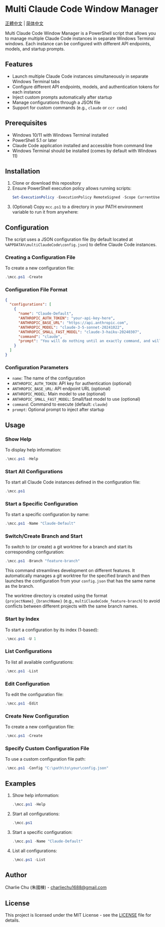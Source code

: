 # Multi Claude Code Window Manager

[正體中文](README.zh-TW.md) | [简体中文](README.zh-CN.md)

Multi Claude Code Window Manager is a PowerShell script that allows you to manage multiple Claude Code instances in separate Windows Terminal windows. Each instance can be configured with different API endpoints, models, and startup prompts.

## Features

- Launch multiple Claude Code instances simultaneously in separate Windows Terminal tabs
- Configure different API endpoints, models, and authentication tokens for each instance
- Inject custom prompts automatically after startup
- Manage configurations through a JSON file
- Support for custom commands (e.g., `claude` or `ccr code`)

## Prerequisites

- Windows 10/11 with Windows Terminal installed
- PowerShell 5.1 or later
- Claude Code application installed and accessible from command line
- Windows Terminal should be installed (comes by default with Windows 11)

## Installation

1. Clone or download this repository
2. Ensure PowerShell execution policy allows running scripts:
   ```powershell
   Set-ExecutionPolicy -ExecutionPolicy RemoteSigned -Scope CurrentUser
   ```
3. (Optional) Copy `mcc.ps1` to a directory in your PATH environment variable to run it from anywhere:

## Configuration

The script uses a JSON configuration file (by default located at `%APPDATA%\multiClaudeCode\config.json`) to define Claude Code instances.

### Creating a Configuration File

To create a new configuration file:
```powershell
.\mcc.ps1 -Create
```

### Configuration File Format

```json
{
  "configurations": [
    {
      "name": "Claude-Default",
      "ANTHROPIC_AUTH_TOKEN": "your-api-key-here",
      "ANTHROPIC_BASE_URL": "https://api.anthropic.com",
      "ANTHROPIC_MODEL": "claude-3-5-sonnet-20241022",
      "ANTHROPIC_SMALL_FAST_MODEL": "claude-3-haiku-20240307",
      "command": "claude",
      "prompt": "You will do nothing until an exactly command, and will always response in Chinese."
    }
  ]
}
```

### Configuration Parameters

- `name`: The name of the configuration
- `ANTHROPIC_AUTH_TOKEN`: API key for authentication (optional)
- `ANTHROPIC_BASE_URL`: API endpoint URL (optional)
- `ANTHROPIC_MODEL`: Main model to use (optional)
- `ANTHROPIC_SMALL_FAST_MODEL`: Small/fast model to use (optional)
- `command`: Command to execute (default: `claude`)
- `prompt`: Optional prompt to inject after startup

## Usage

### Show Help

To display help information:
```powershell
.\mcc.ps1 -Help
```

### Start All Configurations

To start all Claude Code instances defined in the configuration file:
```powershell
.\mcc.ps1
```

### Start a Specific Configuration

To start a specific configuration by name:
```powershell
.\mcc.ps1 -Name "Claude-Default"
```

### Switch/Create Branch and Start

To switch to (or create) a git worktree for a branch and start its corresponding configuration:
```powershell
.\mcc.ps1 -Branch "feature-branch"
```
This command streamlines development on different features. It automatically manages a git worktree for the specified branch and then launches the configuration from your `config.json` that has the same name as the branch.

The worktree directory is created using the format `{projectName}_{branchName}` (e.g., `multiClaudeCode_feature-branch`) to avoid conflicts between different projects with the same branch names.

### Start by Index

To start a configuration by its index (1-based):
```powershell
.\mcc.ps1 -U 1
```

### List Configurations

To list all available configurations:
```powershell
.\mcc.ps1 -List
```

### Edit Configuration

To edit the configuration file:
```powershell
.\mcc.ps1 -Edit
```

### Create New Configuration

To create a new configuration file:
```powershell
.\mcc.ps1 -Create
```

### Specify Custom Configuration File

To use a custom configuration file path:
```powershell
.\mcc.ps1 -Config "C:\path\to\your\config.json"
```

## Examples

1. Show help information:
   ```powershell
   .\mcc.ps1 -Help
   ```

2. Start all configurations:
   ```powershell
   .\mcc.ps1
   ```

3. Start a specific configuration:
   ```powershell
   .\mcc.ps1 -Name "Claude-Default"
   ```

4. List all configurations:
   ```powershell
   .\mcc.ps1 -List
   ```

## Author

Charlie Chu (朱國棟) - charliechu1688@gmail.com

## License

This project is licensed under the MIT License - see the [LICENSE](LICENSE) file for details.